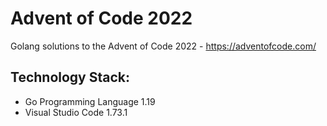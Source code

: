 # Advent of Code 2022

Golang solutions to the Advent of Code 2022 - https://adventofcode.com/

## Technology Stack:

- Go Programming Language 1.19
- Visual Studio Code 1.73.1
